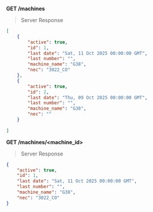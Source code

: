 **GET /machines**
>Server Response
```json
[
    {
        "active": true,
        "id": 1,
        "last date": "Sat, 11 Oct 2025 00:00:00 GMT",
        "last number": "",
        "machine_name": "G38",
        "nec": "3022_CO"
    },
    {
        "active": true,
        "id": 2,
        "last date": "Thu, 09 Oct 2025 00:00:00 GMT",
        "last number": "",
        "machine_name": "G38",
        "nec": ""
    }
    
]
```

**GET /machines/<machine_id>**
>Server Response
```json
{
    "active": true,
    "id": 1,
    "last date": "Sat, 11 Oct 2025 00:00:00 GMT",
    "last number": "",
    "machine_name": "G38",
    "nec": "3022_CO"
}
```



